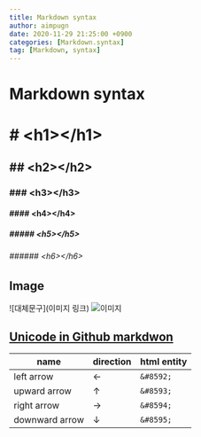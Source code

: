 ```yaml
---
title: Markdown syntax
author: aimpugn
date: 2020-11-29 21:25:00 +0900
categories: [Markdown.syntax]
tag: [Markdown, syntax]
---
```


# Markdown syntax

# \# \<h1\>\<\/h1>

## \## \<h2\>\<\/h2>

### \### \<h3\>\<\/h3>

#### \#### \<h4\>\<\/h4>

##### \##### \<h5\>\<\/h5>

###### \###### \<h6\>\<\/h6>

## Image

\![대체문구]\(이미지 링크\)
![이미지](https://www.google.com/images/branding/googlelogo/1x/googlelogo_color_272x92dp.png)

## [Unicode in Github markdwon](https://stackoverflow.com/questions/34538879/unicode-in-github-markdown/36616878#36616878)

| name           | direction | html entity |
| -------------- | --------- | ----------- |
| left arrow     | ←         | `&#8592;`   |
| upward arrow   | ↑         | `&#8593;`   |
| right arrow    | →         | `&#8594;`   |
| downward arrow | ↓         | `&#8595;`   |
